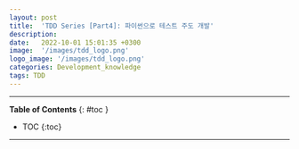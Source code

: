 ```yaml
---
layout: post
title:  'TDD Series [Part4]: 파이썬으로 테스트 주도 개발'
description: 
date:   2022-10-01 15:01:35 +0300
image:  '/images/tdd_logo.png'
logo_image: '/images/tdd_logo.png'
categories: Development_knowledge
tags: TDD
---
```

---
**Table of Contents**
{: #toc }
*  TOC
{:toc}

---
